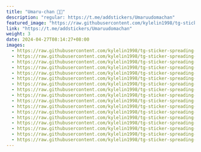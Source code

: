 ```yaml
---
title: "Umaru-chan 🥛🌱"
description: "regular: https://t.me/addstickers/Umaruudomachan"
featured_image: "https://raw.githubusercontent.com/kylelin1998/tg-sticker-spreading-worldwide-images/main/img/f25ded53-3ce1-4a71-b12b-88ad080f584b.jpg"
link: "https://t.me/addstickers/Umaruudomachan"
weight: 3
date: 2024-04-27T08:14:27+08:00
images:
  - https://raw.githubusercontent.com/kylelin1998/tg-sticker-spreading-worldwide-images/main/img/f25ded53-3ce1-4a71-b12b-88ad080f584b.jpg
  - https://raw.githubusercontent.com/kylelin1998/tg-sticker-spreading-worldwide-images/main/img/881f638a-4c58-4467-ba61-428bccfb64c0.jpg
  - https://raw.githubusercontent.com/kylelin1998/tg-sticker-spreading-worldwide-images/main/img/63de8498-ec9d-4d16-a8d3-c8527aaf7adc.jpg
  - https://raw.githubusercontent.com/kylelin1998/tg-sticker-spreading-worldwide-images/main/img/5346b1cf-f6d8-4ad8-b63a-09dea8f5754f.jpg
  - https://raw.githubusercontent.com/kylelin1998/tg-sticker-spreading-worldwide-images/main/img/b3a1eff5-c52d-4977-af84-c73c6640e43f.jpg
  - https://raw.githubusercontent.com/kylelin1998/tg-sticker-spreading-worldwide-images/main/img/3e7bc307-36a2-4c1c-83d3-e93ac8cb0596.jpg
  - https://raw.githubusercontent.com/kylelin1998/tg-sticker-spreading-worldwide-images/main/img/1aa310e5-deac-474d-bf6e-22be71a5599a.jpg
  - https://raw.githubusercontent.com/kylelin1998/tg-sticker-spreading-worldwide-images/main/img/1c490ed8-9040-42ba-bf6c-84474233c6e1.jpg
  - https://raw.githubusercontent.com/kylelin1998/tg-sticker-spreading-worldwide-images/main/img/ce19d393-142d-4ffe-a085-f9ef3866e367.jpg
  - https://raw.githubusercontent.com/kylelin1998/tg-sticker-spreading-worldwide-images/main/img/fe7140c5-2526-4f98-badc-4144ae5b6dc7.jpg
  - https://raw.githubusercontent.com/kylelin1998/tg-sticker-spreading-worldwide-images/main/img/0d346183-6997-4929-976d-34384e81573c.jpg
  - https://raw.githubusercontent.com/kylelin1998/tg-sticker-spreading-worldwide-images/main/img/62d2a153-e25d-4d81-ab27-809e157a77be.jpg
  - https://raw.githubusercontent.com/kylelin1998/tg-sticker-spreading-worldwide-images/main/img/1d623672-f4bc-4234-8b99-fa40de23d2dc.jpg
  - https://raw.githubusercontent.com/kylelin1998/tg-sticker-spreading-worldwide-images/main/img/61af937b-e0bd-4890-bdc4-eb329f1f0c6d.jpg
  - https://raw.githubusercontent.com/kylelin1998/tg-sticker-spreading-worldwide-images/main/img/732e9d73-e1dd-44eb-a906-0bdf30e093c9.jpg
  - https://raw.githubusercontent.com/kylelin1998/tg-sticker-spreading-worldwide-images/main/img/2a7e2431-70ed-4d85-bef8-eaef3a962803.jpg
  - https://raw.githubusercontent.com/kylelin1998/tg-sticker-spreading-worldwide-images/main/img/c9da5031-107c-4f12-a469-b79a0449ef4f.jpg
---
```

